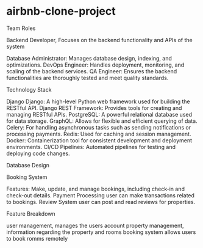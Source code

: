 # airbnb-clone-project
Team Roles

Backend Developer, 
Focuses on the backend functionality and APIs of the system

Database Administrator: Manages database design, indexing, and optimizations.
DevOps Engineer: Handles deployment, monitoring, and scaling of the backend services.
QA Engineer: Ensures the backend functionalities are thoroughly tested and meet quality standards.

Technology Stack

Django
Django: A high-level Python web framework used for building the RESTful API.
Django REST Framework: Provides tools for creating and managing RESTful APIs.
PostgreSQL: A powerful relational database used for data storage.
GraphQL: Allows for flexible and efficient querying of data.
Celery: For handling asynchronous tasks such as sending notifications or processing payments.
Redis: Used for caching and session management.
Docker: Containerization tool for consistent development and deployment environments.
CI/CD Pipelines: Automated pipelines for testing and deploying code changes.

Database Design

Booking System

Features: Make, update, and manage bookings, including check-in and check-out details.
Payment Processing
user can make transactions related to bookings.
Review System
user can post and read reviews for properties.

Feature Breakdown

user management, 
manages the users account 
property management, 
information regarding the property and rooms
booking system
allows users to book romms remotely 


